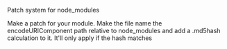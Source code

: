 Patch system for node_modules

Make a patch for your module. Make the file name the encodeURIComponent path relative to node_modules and add a .md5hash calculation to it. It'll only apply if the hash matches

